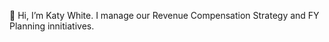 👋 Hi, I’m Katy White.  I manage our Revenue Compensation Strategy and FY Planning innitiatives.

<!---
kat-white/kat-white is a ✨ special ✨ repository because its `README.md` (this file) appears on your GitHub profile.
You can click the Preview link to take a look at your changes.
--->
